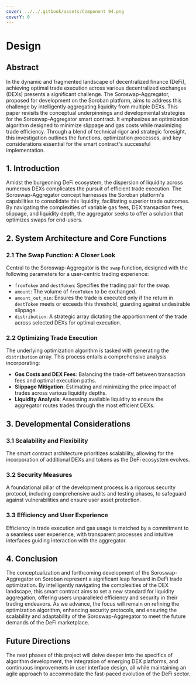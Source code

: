 ```yaml
---
cover: ../../.gitbook/assets/Component 94.png
coverY: 0
---
```


# Design

## Abstract

In the dynamic and fragmented landscape of decentralized finance (DeFi), achieving optimal trade execution across various decentralized exchanges (DEXs) presents a significant challenge. The Soroswap-Aggregator, proposed for development on the Soroban platform, aims to address this challenge by intelligently aggregating liquidity from multiple DEXs. This paper revisits the conceptual underpinnings and developmental strategies for the Soroswap-Aggregator smart contract. It emphasizes an optimization algorithm designed to minimize slippage and gas costs while maximizing trade efficiency. Through a blend of technical rigor and strategic foresight, this investigation outlines the functions, optimization processes, and key considerations essential for the smart contract's successful implementation.

## 1. Introduction

Amidst the burgeoning DeFi ecosystem, the dispersion of liquidity across numerous DEXs complicates the pursuit of efficient trade execution. The Soroswap-Aggregator concept harnesses the Soroban platform's capabilities to consolidate this liquidity, facilitating superior trade outcomes. By navigating the complexities of variable gas fees, DEX transaction fees, slippage, and liquidity depth, the aggregator seeks to offer a solution that optimizes swaps for end-users.

## 2. System Architecture and Core Functions

### 2.1 The Swap Function: A Closer Look

Central to the Soroswap-Aggregator is the `swap` function, designed with the following parameters for a user-centric trading experience:

* `fromToken` and `destToken`: Specifies the trading pair for the swap.
* `amount`: The volume of `fromToken` to be exchanged.
* `amount_out_min`: Ensures the trade is executed only if the return in `destToken` meets or exceeds this threshold, guarding against undesirable slippage.
* `distribution`: A strategic array dictating the apportionment of the trade across selected DEXs for optimal execution.

### 2.2 Optimizing Trade Execution

The underlying optimization algorithm is tasked with generating the `distribution` array. This process entails a comprehensive analysis incorporating:

* **Gas Costs and DEX Fees**: Balancing the trade-off between transaction fees and optimal execution paths.
* **Slippage Mitigation**: Estimating and minimizing the price impact of trades across various liquidity depths.
* **Liquidity Analysis**: Assessing available liquidity to ensure the aggregator routes trades through the most efficient DEXs.

## 3. Developmental Considerations

### 3.1 Scalability and Flexibility

The smart contract architecture prioritizes scalability, allowing for the incorporation of additional DEXs and tokens as the DeFi ecosystem evolves.

### 3.2 Security Measures

A foundational pillar of the development process is a rigorous security protocol, including comprehensive audits and testing phases, to safeguard against vulnerabilities and ensure user asset protection.

### 3.3 Efficiency and User Experience

Efficiency in trade execution and gas usage is matched by a commitment to a seamless user experience, with transparent processes and intuitive interfaces guiding interaction with the aggregator.

## 4. Conclusion

The conceptualization and forthcoming development of the Soroswap-Aggregator on Soroban represent a significant leap forward in DeFi trade optimization. By intelligently navigating the complexities of the DEX landscape, this smart contract aims to set a new standard for liquidity aggregation, offering users unparalleled efficiency and security in their trading endeavors. As we advance, the focus will remain on refining the optimization algorithm, enhancing security protocols, and ensuring the scalability and adaptability of the Soroswap-Aggregator to meet the future demands of the DeFi marketplace.

## Future Directions

The next phases of this project will delve deeper into the specifics of algorithm development, the integration of emerging DEX platforms, and continuous improvements in user interface design, all while maintaining an agile approach to accommodate the fast-paced evolution of the DeFi sector.
